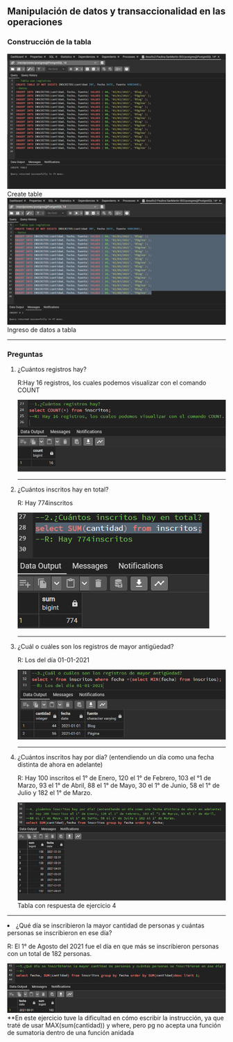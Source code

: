 <h2>Manipulación de datos y transaccionalidad en las operaciones</h2>
<h3>Construcción de la tabla</h3>
<img src='https://github.com/PauliPuli/DE-Inscripciones/blob/063966095d025d89feda578e10df47be0e01de37/img/pg-1.png'>
<figcaption>Create table</figcaption>
<img src='https://github.com/PauliPuli/DE-Inscripciones/blob/063966095d025d89feda578e10df47be0e01de37/img/pg-insert.png'>
<figcaption>Ingreso de datos a tabla</figcaption>
<hr>
<h3>Preguntas</h3>
<ol>
<li>¿Cuántos registros hay?</li>
<p> R:Hay 16 registros, los cuales podemos visualizar con el comando COUNT </p>
<img src='https://github.com/PauliPuli/DE-Inscripciones/blob/063966095d025d89feda578e10df47be0e01de37/img/count.png'>
<hr>
<li>¿Cuántos inscritos hay en total?</li>
<p>R: Hay 774inscritos</p>
<img src='https://github.com/PauliPuli/DE-Inscripciones/blob/063966095d025d89feda578e10df47be0e01de37/img/sum.png'>
<hr>
<li>¿Cuál o cuáles son los registros de mayor antigüedad?</li>
<p>R: Los del día 01-01-2021</p>
<img src='https://github.com/PauliPuli/DE-Inscripciones/blob/063966095d025d89feda578e10df47be0e01de37/img/subconsulta-antiguedad.png'>
<hr>
<li>¿Cuántos inscritos hay por día? (entendiendo un día como una fecha distinta de ahora en adelante)</li>
  <p>R: Hay 100 inscritos el 1° de Enero, 120 el 1° de Febrero, 103 el °1 de Marzo, 93 el 1° de Abril, 88 el 1° de Mayo, 30 el 1° de Junio, 58 el 1° de Julio y 182 el 1° de Marzo.</p>
<img src='https://github.com/PauliPuli/DE-Inscripciones/blob/063966095d025d89feda578e10df47be0e01de37/img/inscritosxDia.png'>
<figcaption>Tabla con respuesta de ejercicio 4</figcaption>
</ol>
<hr>
<li>¿Qué día se inscribieron la mayor cantidad de personas y cuántas personas se inscribieron en ese día?</li>
<p>R: El 1° de Agosto del 2021 fue el día en que más se inscribieron personas con un total de 182 personas.</p>
<img src='https://github.com/PauliPuli/DE-Inscripciones/blob/063966095d025d89feda578e10df47be0e01de37/img/mayorinscritosxdia.png'>
<figcaption>**En este ejercicio tuve la dificultad en cómo escribir la instrucción, ya que traté de usar MAX(sum(cantidad)) y where, pero pg no acepta una función de sumatoria dentro de una función anidada</figcaption>
</ol>
